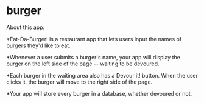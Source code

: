 # burger

About this app:

*Eat-Da-Burger! is a restaurant app that lets users input the names of burgers they'd like to eat.


*Whenever a user submits a burger's name, your app will display the burger on the left side of the page -- waiting to be devoured.


*Each burger in the waiting area also has a Devour it! button. When the user clicks it, the burger will move to the right side of the page.


*Your app will store every burger in a database, whether devoured or not.